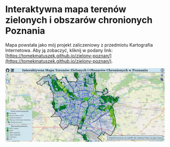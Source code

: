 # Interaktywna mapa terenów zielonych i obszarów chronionych Poznania

Mapa powstała jako mój projekt zaliczeniowy z przedmiotu Kartografia Internetowa.
Aby ją zobaczyć, kliknij w podany link: [https://tomekmatuszek.github.io/zielony-poznan/](https://tomekmatuszek.github.io/zielony-poznan/).

![zrzut ekranu](screen.png)
